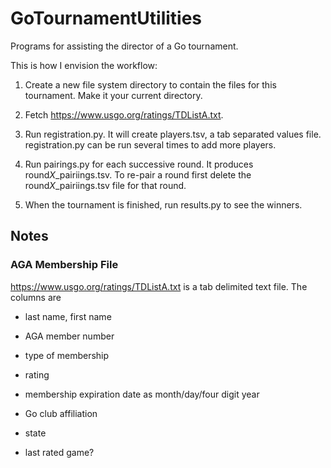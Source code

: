 # GoTournamentUtilities

Programs for assisting the director of a Go tournament.

This is how I envision the workflow:

1. Create a new file system directory to contain the files for this tournament.  Make it your current directory.

2. Fetch https://www.usgo.org/ratings/TDListA.txt.

3. Run registration.py.  It will create players.tsv, a tab separated values file.  registration.py can be run several times to add more players.


4. Run pairings.py for each successive round.  It produces round*X*_pairiings.tsv.  To re-pair a round first delete the round*X*_pairiings.tsv file for that round.

5. When the tournament is finished, run results.py to see the winners.


## Notes

### AGA Membership File

https://www.usgo.org/ratings/TDListA.txt is a tab delimited text file.  The columns are

* last name, first name

* AGA member number

* type of membership

* rating

* membership expiration date as month/day/four digit year

* Go club affiliation

* state

* last rated game?

